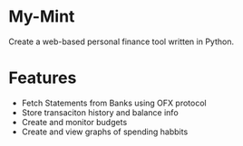 My-Mint
=======

Create a web-based personal finance tool written in Python.

Features
========
- Fetch Statements from Banks using OFX protocol
- Store transaciton history and balance info
- Create and monitor budgets
- Create and view graphs of spending habbits

